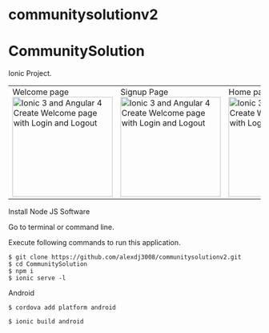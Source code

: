 # communitysolutionv2
# CommunitySolution
Ionic Project. 

<!-->
<table><tr>
<td width="25%">
Welcome page
<img src="http://i.imgur.com/tNmu7Ce.png" width="200" alt="Ionic 3 and Angular 4 Create Welcome page with Login and Logout">
</td>
<td width="25%">
Signup Page
<img src="http://i.imgur.com/bxShO36.png" width="200" alt="Ionic 3 and Angular 4 Create Welcome page with Login and Logout">
</td>
<td width="25%">
Home page
<img src="http://i.imgur.com/IZPEqiP.png" width="200" alt="Ionic 3 and Angular 4 Create Welcome page with Login and Logout">
</td>

</tr></table>
<!-->
Install Node JS Software

Go to terminal or command line.

Execute following commands to run this application.


```
$ git clone https://github.com/alexdj3008/communitysolutionv2.git
$ cd CommunitySolution
$ npm i
$ ionic serve -l

```

Android
```
$ cordova add platform android

$ ionic build android

```
